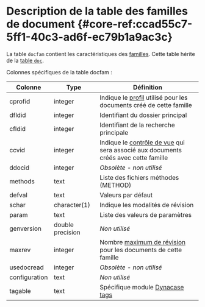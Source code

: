 # Description de la table des familles de document {#core-ref:ccad55c7-5ff1-40c3-ad6f-ec79b1a9ac3c}

La table `docfam` contient les caractéristiques des [familles][famprop]. Cette
table hérite de la [table `doc`][dbdoc].

Colonnes spécifiques de la table docfam :

|    Colonne    |       Type       |                                          Définition                                         |
| ------------- | ---------------- | ------------------------------------------------------------------------------------------- |
| cprofid       | integer          | Indique le [profil][docprof] utilisé pour les documents créé de cette famille               |
| dfldid        | integer          | Identifiant du dossier principal                                                            |
| cfldid        | integer          | Identifiant de la recherche principale                                                      |
| ccvid         | integer          | Indique le [contrôle de vue][CVDoc] qui sera associé aux documents créés avec cette famille |
| ddocid        | integer          | *Obsolète - non utilisé*                                                                    |
| methods       | text             | Liste des fichiers méthodes (METHOD)                                                        |
| defval        | text             | Valeurs par défaut                                                                          |
| schar         | character(1)     | Indique les modalités de révision                                                           |
| param         | text             | Liste des valeurs de paramètres                                                             |
| genversion    | double precision | *Non utilisé*                                                                               |
| maxrev        | integer          | Nombre [maximum de révision][docrevise] pour les documents de cette famille                 |
| usedocread    | integer          | *Obsolète - non utilisé*                                                                    |
| configuration | text             | *Non utilisé*                                                                               |
| tagable       | text             | Spécifique module [Dynacase tags][tag]                                                      |



<!-- links -->
[famprop]:          #core-ref:cfc7f53b-7982-431e-a04b-7b54eddf4a75  "Propriétés des familles"
[dbdoc]:            #core-ref:b3ef653f-e8ca-4385-b551-2ead886133e6 "Description de la table doc"
[docprop]:          #core-ref:9aa8edfa-2f2a-11e2-aaec-838a12b40353 "Propriétés de la classe Doc" 
[docrevise]:        #core-ref:882e3730-0483-4dbc-9b9d-0d0b5cc31d38 
[docgetprop]:       #core-ref:80e3ca49-26ea-4090-9fcd-7b92bf9d5c6d
[CVDoc]:            #core-ref:017f061a-7c12-42f8-aa9b-276cf706e7e0
[profil_dynamique]: #core-ref:bc24834a-b380-4681-ae94-08b93076a7e8
[wsh_cleanContext]: #core-ref:100b123b-da1a-45b4-848b-0622f3e09a40
[WF_document]:      #core-ref:b541e22f-5ece-4d19-8460-0cb0c5f3ec7a
[docprof]:          #core-ref:f1575705-10e8-4bf2-83b3-4c0b5bfb77cf
[docprofdyn]:       #core-ref:bc24834a-b380-4681-ae94-08b93076a7e8
[attropt]:          #core-ref:16e19c90-3233-11e2-a58f-6b135c3a2496 "option searchcriteria"
[destroyfam]:       #core-ref:534bf934-5a2f-4160-8912-567d8f933ddb "wsh destroyFamily"
[docattr]:          #core-ref:4e167170-33ed-11e2-8134-a7f43955d6f3 "Description des types d'attribut"
[te]:               https://docs.anakeen.com/dynacase/3.2/dynacase-doc-tengine-installation-operating/website/book/index.html "Manuel d'installation"
[globsearch]:       #core-ref:19b9f4b4-c960-46eb-b4e0-805ed76be3a6
[tag]:              https://docs.anakeen.com/dynacase/3.2/dynacase-doc-tags/website/book/index.html "Module Dynacase tags"